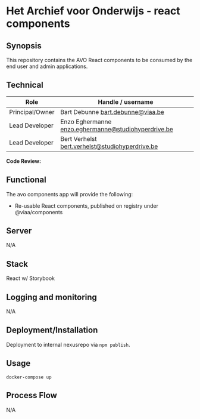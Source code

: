 # Het Archief voor Onderwijs - react components

## Synopsis

This repository contains the AVO React components to be consumed by the end user and admin applications.

## Technical

|Role              | Handle / username|
| -------------    |--------------| 
|Principal/Owner   | Bart Debunne <bart.debunne@viaa.be>  | 
|Lead Developer    | Enzo Eghermanne <enzo.eghermanne@studiohyperdrive.be> |
|Lead Developer    | Bert Verhelst <bert.verhelst@studiohyperdrive.be> |

**Code Review:**

## Functional

The avo components app will provide the following:
* Re-usable React components, published on registry under @viaa/components

## Server

N/A

## Stack

React w/ Storybook

## Logging and monitoring

N/A

## Deployment/Installation

Deployment to internal nexusrepo via `npm publish`.

## Usage

`docker-compose up`

## Process Flow

N/A
